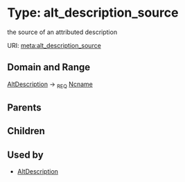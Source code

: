
# Type: alt_description_source


the source of an attributed description

URI: [meta:alt_description_source](https://w3id.org/biolink/biolinkml/meta/alt_description_source)


## Domain and Range

[AltDescription](AltDescription.md) ->  <sub>REQ</sub> [Ncname](types/Ncname.md)

## Parents


## Children


## Used by

 * [AltDescription](AltDescription.md)
